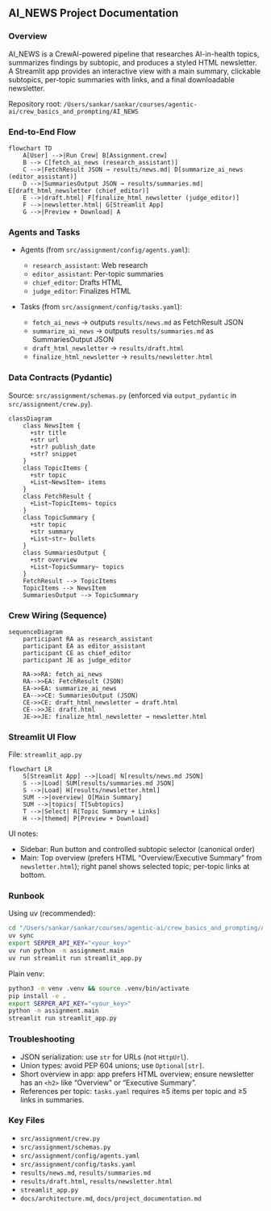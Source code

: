## AI_NEWS Project Documentation

### Overview
AI_NEWS is a CrewAI-powered pipeline that researches AI-in-health topics, summarizes findings by subtopic, and produces a styled HTML newsletter. A Streamlit app provides an interactive view with a main summary, clickable subtopics, per-topic summaries with links, and a final downloadable newsletter.

Repository root: `/Users/sankar/sankar/courses/agentic-ai/crew_basics_and_prompting/AI_NEWS`

### End-to-End Flow
```mermaid
flowchart TD
    A[User] -->|Run Crew| B[Assignment.crew]
    B --> C[fetch_ai_news (research_assistant)]
    C -->|FetchResult JSON → results/news.md| D[summarize_ai_news (editor_assistant)]
    D -->|SummariesOutput JSON → results/summaries.md| E[draft_html_newsletter (chief_editor)]
    E -->|draft.html| F[finalize_html_newsletter (judge_editor)]
    F -->|newsletter.html| G[Streamlit App]
    G -->|Preview + Download| A
```

### Agents and Tasks
- Agents (from `src/assignment/config/agents.yaml`):
  - `research_assistant`: Web research
  - `editor_assistant`: Per-topic summaries
  - `chief_editor`: Drafts HTML
  - `judge_editor`: Finalizes HTML

- Tasks (from `src/assignment/config/tasks.yaml`):
  - `fetch_ai_news` → outputs `results/news.md` as FetchResult JSON
  - `summarize_ai_news` → outputs `results/summaries.md` as SummariesOutput JSON
  - `draft_html_newsletter` → `results/draft.html`
  - `finalize_html_newsletter` → `results/newsletter.html`

### Data Contracts (Pydantic)
Source: `src/assignment/schemas.py` (enforced via `output_pydantic` in `src/assignment/crew.py`).

```mermaid
classDiagram
    class NewsItem {
      +str title
      +str url
      +str? publish_date
      +str? snippet
    }
    class TopicItems {
      +str topic
      +List~NewsItem~ items
    }
    class FetchResult {
      +List~TopicItems~ topics
    }
    class TopicSummary {
      +str topic
      +str summary
      +List~str~ bullets
    }
    class SummariesOutput {
      +str overview
      +List~TopicSummary~ topics
    }
    FetchResult --> TopicItems
    TopicItems --> NewsItem
    SummariesOutput --> TopicSummary
```

### Crew Wiring (Sequence)
```mermaid
sequenceDiagram
    participant RA as research_assistant
    participant EA as editor_assistant
    participant CE as chief_editor
    participant JE as judge_editor

    RA->>RA: fetch_ai_news
    RA-->>EA: FetchResult (JSON)
    EA->>EA: summarize_ai_news
    EA-->>CE: SummariesOutput (JSON)
    CE->>CE: draft_html_newsletter → draft.html
    CE-->>JE: draft.html
    JE->>JE: finalize_html_newsletter → newsletter.html
```

### Streamlit UI Flow
File: `streamlit_app.py`

```mermaid
flowchart LR
    S[Streamlit App] -->|Load| N[results/news.md JSON]
    S -->|Load| SUM[results/summaries.md JSON]
    S -->|Load| H[results/newsletter.html]
    SUM -->|overview| O[Main Summary]
    SUM -->|topics| T[Subtopics]
    T -->|Select| R[Topic Summary + Links]
    H -->|themed| P[Preview + Download]
```

UI notes:
- Sidebar: Run button and controlled subtopic selector (canonical order)
- Main: Top overview (prefers HTML “Overview/Executive Summary” from `newsletter.html`); right panel shows selected topic; per-topic links at bottom.

### Runbook
Using uv (recommended):
```bash
cd "/Users/sankar/sankar/courses/agentic-ai/crew_basics_and_prompting/AI_NEWS"
uv sync
export SERPER_API_KEY="<your_key>"
uv run python -m assignment.main
uv run streamlit run streamlit_app.py
```

Plain venv:
```bash
python3 -m venv .venv && source .venv/bin/activate
pip install -e .
export SERPER_API_KEY="<your_key>"
python -m assignment.main
streamlit run streamlit_app.py
```

### Troubleshooting
- JSON serialization: use `str` for URLs (not `HttpUrl`).
- Union types: avoid PEP 604 unions; use `Optional[str]`.
- Short overview in app: app prefers HTML overview; ensure newsletter has an `<h2>` like “Overview” or “Executive Summary”.
- References per topic: `tasks.yaml` requires ≥5 items per topic and ≥5 links in summaries.

### Key Files
- `src/assignment/crew.py`
- `src/assignment/schemas.py`
- `src/assignment/config/agents.yaml`
- `src/assignment/config/tasks.yaml`
- `results/news.md`, `results/summaries.md`
- `results/draft.html`, `results/newsletter.html`
- `streamlit_app.py`
- `docs/architecture.md`, `docs/project_documentation.md`


